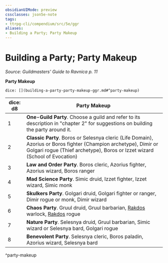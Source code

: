 ```yaml
---
obsidianUIMode: preview
cssclasses: json5e-note
tags:
- ttrpg-cli/compendium/src/5e/ggr
aliases:
- Building a Party; Party Makeup
---
```

# Building a Party; Party Makeup
*Source: Guildmasters' Guide to Ravnica p. 11* 

**Party Makeup**

`dice: [](building-a-party-party-makeup-ggr.md#^party-makeup)`

| dice: d8 | Party Makeup |
|----------|--------------|
| 1 | **One-Guild Party**. Choose a guild and refer to its description in "chapter 2" for suggestions on building the party around it. |
| 2 | **Classic Party**. Boros or Selesnya cleric (Life Domain), Azorius or Boros fighter (Champion archetype), Dimir or Golgari rogue (Thief archetype), Boros or Izzet wizard (School of Evocation) |
| 3 | **Law and Order Party**. Boros cleric, Azorius fighter, Azorius wizard, Boros ranger |
| 4 | **Mad Science Party**. Simic druid, Izzet fighter, Izzet wizard, Simic monk |
| 5 | **Skulkers Party**. Golgari druid, Golgari fighter or ranger, Dimir rogue or monk, Dimir wizard |
| 6 | **Chaos Party**. Gruul druid, Gruul barbarian, [Rakdos](Інструменти%20ДМ/CLI/bestiary/npc/rakdos-ggr.md) warlock, [Rakdos](Інструменти%20ДМ/CLI/bestiary/npc/rakdos-ggr.md) rogue |
| 7 | **Nature Party**. Selesnya druid, Gruul barbarian, Simic wizard or Selesnya bard, Golgari rogue |
| 8 | **Benevolent Party**. Selesnya cleric, Boros paladin, Azorius wizard, Selesnya bard |
^party-makeup